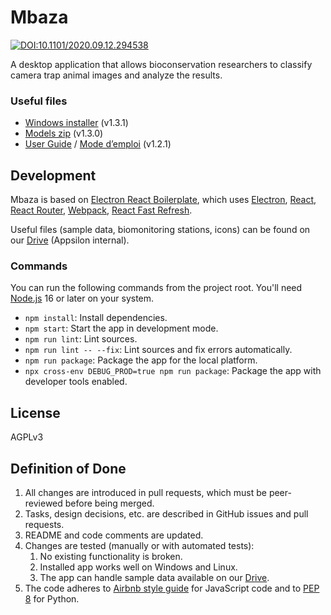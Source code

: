 # Mbaza

[![DOI:10.1101/2020.09.12.294538](https://zenodo.org/badge/DOI/10.1101/2020.09.12.294538.svg)](https://doi.org/10.1101/2020.09.12.294538)

A desktop application that allows bioconservation researchers
to classify camera trap animal images and analyze the results.

### Useful files

* [Windows installer](https://github.com/Appsilon/mbaza/releases/download/v1.3.1/Mbaza.AI.Setup.1.3.1.exe) (v1.3.1)
* [Models zip](https://drive.google.com/file/d/14piQssz64jlgS31FtMy9x0L3soJAiZ5T/view?usp=sharing) (v1.3.0)
* [User Guide](https://github.com/Appsilon/mbaza/releases/download/v1.2.1/Mbaza.AI.user.guide.v1-2-1.EN.pdf)
  / [Mode d’emploi](https://github.com/Appsilon/mbaza/releases/download/v1.2.1/Mbaza.AI.user.guide.v1-2-1.FR.pdf) (v1.2.1)

## Development

Mbaza is based on [Electron React Boilerplate](https://github.com/electron-react-boilerplate/electron-react-boilerplate),
which uses
[Electron](https://electron.atom.io/),
[React](https://facebook.github.io/react/),
[React Router](https://github.com/reactjs/react-router),
[Webpack](https://webpack.js.org/),
[React Fast Refresh](https://www.npmjs.com/package/react-refresh).

Useful files (sample data, biomonitoring stations, icons)
can be found on our [Drive](https://drive.google.com/drive/folders/1eQWuf5WCT429xogQ2HiZqapehvweAtxP) (Appsilon internal).

### Commands

You can run the following commands from the project root.
You'll need [Node.js](https://nodejs.org/en/) 16 or later on your system.

* `npm install`: Install dependencies.
* `npm start`: Start the app in development mode.
* `npm run lint`: Lint sources.
* `npm run lint -- --fix`: Lint sources and fix errors automatically.
* `npm run package`: Package the app for the local platform.
* `npx cross-env DEBUG_PROD=true npm run package`: Package the app with developer tools enabled.

## License

AGPLv3

## Definition of Done

1. All changes are introduced in pull requests,
which must be peer-reviewed before being merged.
2. Tasks, design decisions, etc. are described in GitHub issues and pull requests.
3. README and code comments are updated.
4. Changes are tested (manually or with automated tests):
    1. No existing functionality is broken.
    2. Installed app works well on Windows and Linux.
    3. The app can handle sample data available on our
    [Drive](https://drive.google.com/drive/folders/1eQWuf5WCT429xogQ2HiZqapehvweAtxP).
5. The code adheres to
[Airbnb style guide](https://github.com/airbnb/javascript) for JavaScript code
and to [PEP 8](https://www.python.org/dev/peps/pep-0008/) for Python.
